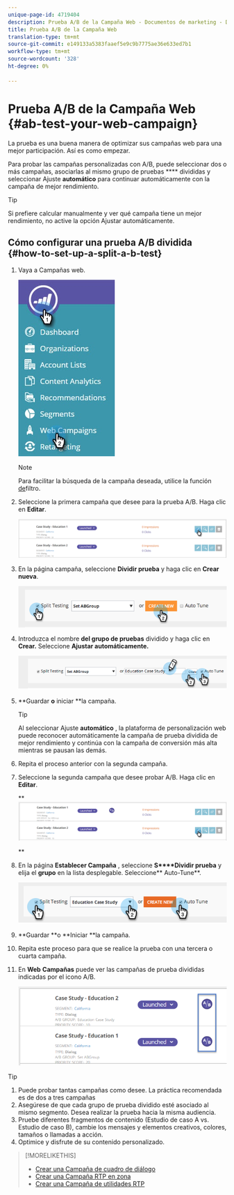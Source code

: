 ```yaml
---
unique-page-id: 4719404
description: Prueba A/B de la Campaña Web - Documentos de marketing - Documentación del producto
title: Prueba A/B de la Campaña Web
translation-type: tm+mt
source-git-commit: e149133a5383faaef5e9c9b7775ae36e633ed7b1
workflow-type: tm+mt
source-wordcount: '328'
ht-degree: 0%

---
```



# Prueba A/B de la Campaña Web {#ab-test-your-web-campaign}

La prueba es una buena manera de optimizar sus campañas web para una mejor participación. Así es como empezar.

Para probar las campañas personalizadas con A/B, puede seleccionar dos o más campañas, asociarlas al mismo grupo de pruebas **** divididas y seleccionar Ajuste **automático** para continuar automáticamente con la campaña de mejor rendimiento.

>[!TIP]
>
>Si prefiere calcular manualmente y ver qué campaña tiene un mejor rendimiento, no active la opción Ajustar automáticamente.

## Cómo configurar una prueba A/B dividida {#how-to-set-up-a-split-a-b-test}

1. Vaya a Campañas web.

   ![](assets/web-campaigns-hand-2.jpg)

   >[!NOTE]
   >
   >Para facilitar la búsqueda de la campaña deseada, utilice la función [de](filter-web-campaigns.md)filtro.

1. Seleccione la primera campaña que desee para la prueba A/B. Haga clic en **Editar**.

   ![](assets/image2016-11-4-13-3a46-3a37.png)

1. En la página campaña, seleccione **Dividir prueba** y haga clic en **Crear nueva**.

   ![](assets/image2014-11-26-16-3a47-3a18.png)

1. Introduzca el nombre **del grupo de pruebas** dividido y haga clic en **Crear.** Seleccione **Ajustar automáticamente.**

   ![](assets/image2014-11-26-16-3a52-3a24.png)

1. **Guardar **o** iniciar **la campaña.

   >[!TIP]
   >
   >Al seleccionar Ajuste **automático** , la plataforma de personalización web puede reconocer automáticamente la campaña de prueba dividida de mejor rendimiento y continúa con la campaña de conversión más alta mientras se pausan las demás.

1. Repita el proceso anterior con la segunda campaña.
1. Seleccione la segunda campaña que desee probar A/B. Haga clic en **Editar**.

   ** ![](assets/image2016-11-4-13-3a51-3a39.png)

   **

1. En la página **Establecer Campaña** , seleccione **S****Dividir prueba** y elija el **grupo** en la lista desplegable. Seleccione** Auto-Tune**.

   ![](assets/image2014-11-26-17-3a2-3a17.png)

1. **Guardar **o **Iniciar **la campaña.
1. Repita este proceso para que se realice la prueba con una tercera o cuarta campaña.
1. En **Web** **Campañas** puede ver las campañas de prueba divididas indicadas por el icono A/B.

   ![](assets/image2016-11-4-13-3a55-3a5.png)

>[!TIP]
>
>1. Puede probar tantas campañas como desee. La práctica recomendada es de dos a tres campañas
>1. Asegúrese de que cada grupo de prueba dividido esté asociado al mismo segmento. Desea realizar la prueba hacia la misma audiencia.
>1. Pruebe diferentes fragmentos de contenido (Estudio de caso A vs. Estudio de caso B), cambie los mensajes y elementos creativos, colores, tamaños o llamadas a acción.
>1. Optimice y disfrute de su contenido personalizado.

>



>[!MORELIKETHIS]
>
>* [Crear una Campaña de cuadro de diálogo](create-a-new-dialog-web-campaign.md)
>* [Crear una Campaña RTP en zona](create-a-new-in-zone-web-campaign.md)
>* [Crear una Campaña de utilidades RTP](create-a-new-widget-web-campaign.md)

>



